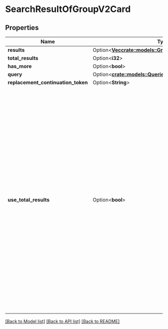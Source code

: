 # SearchResultOfGroupV2Card

## Properties

Name | Type | Description | Notes
------------ | ------------- | ------------- | -------------
**results** | Option<[**Vec<crate::models::GroupsV2PeriodGroupV2Card>**](GroupsV2.GroupV2Card.md)> |  | [optional]
**total_results** | Option<**i32**> |  | [optional]
**has_more** | Option<**bool**> |  | [optional]
**query** | Option<[**crate::models::QueriesPeriodPagedQuery**](Queries.PagedQuery.md)> |  | [optional]
**replacement_continuation_token** | Option<**String**> |  | [optional]
**use_total_results** | Option<**bool**> | If useTotalResults is true, then totalResults represents an accurate count.  If False, it does not, and may be estimated/only the size of the current page.  Either way, you should probably always only trust hasMore.  This is a long-held historical throwback to when we used to do paging with known total results. Those queries toasted our database, and we were left to hastily alter our endpoints and create backward- compatible shims, of which useTotalResults is one. | [optional]

[[Back to Model list]](../README.md#documentation-for-models) [[Back to API list]](../README.md#documentation-for-api-endpoints) [[Back to README]](../README.md)



